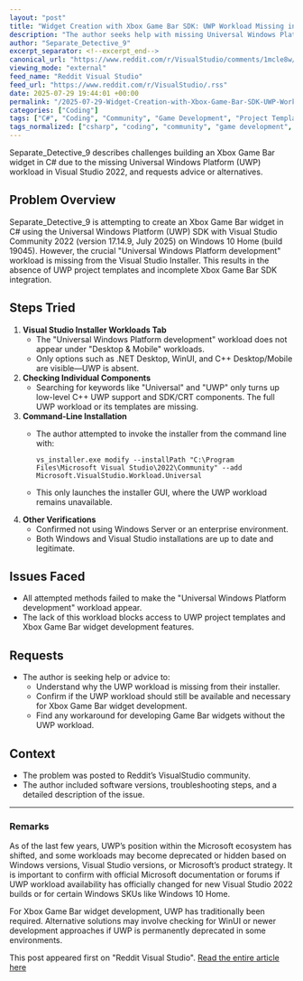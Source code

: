 ```yaml
---
layout: "post"
title: "Widget Creation with Xbox Game Bar SDK: UWP Workload Missing in Visual Studio 2022"
description: "The author seeks help with missing Universal Windows Platform (UWP) development workload in Visual Studio 2022 when trying to develop an Xbox Game Bar widget in C#. Attempts to add the workload via installer, individual components, and command-line have all failed. Requests guidance or alternatives."
author: "Separate_Detective_9"
excerpt_separator: <!--excerpt_end-->
canonical_url: "https://www.reddit.com/r/VisualStudio/comments/1mcle8w/widget_creation_with_xbox_game_bar_sdk_missing/"
viewing_mode: "external"
feed_name: "Reddit Visual Studio"
feed_url: "https://www.reddit.com/r/VisualStudio/.rss"
date: 2025-07-29 19:44:01 +00:00
permalink: "/2025-07-29-Widget-Creation-with-Xbox-Game-Bar-SDK-UWP-Workload-Missing-in-Visual-Studio-2022.html"
categories: ["Coding"]
tags: ["C#", "Coding", "Community", "Game Development", "Project Templates", "SDK", "Universal Windows Platform", "UWP", "VS", "Windows 10", "Workload Installation", "Xbox Game Bar"]
tags_normalized: ["csharp", "coding", "community", "game development", "project templates", "sdk", "universal windows platform", "uwp", "vs", "windows 10", "workload installation", "xbox game bar"]
---
```


Separate_Detective_9 describes challenges building an Xbox Game Bar widget in C# due to the missing Universal Windows Platform (UWP) workload in Visual Studio 2022, and requests advice or alternatives.<!--excerpt_end-->

## Problem Overview

Separate_Detective_9 is attempting to create an Xbox Game Bar widget in C# using the Universal Windows Platform (UWP) SDK with Visual Studio Community 2022 (version 17.14.9, July 2025) on Windows 10 Home (build 19045). However, the crucial "Universal Windows Platform development" workload is missing from the Visual Studio Installer. This results in the absence of UWP project templates and incomplete Xbox Game Bar SDK integration.

## Steps Tried

1. **Visual Studio Installer Workloads Tab**
    - The "Universal Windows Platform development" workload does not appear under "Desktop & Mobile" workloads.
    - Only options such as .NET Desktop, WinUI, and C++ Desktop/Mobile are visible—UWP is absent.
2. **Checking Individual Components**
    - Searching for keywords like "Universal" and "UWP" only turns up low-level C++ UWP support and SDK/CRT components. The full UWP workload or its templates are missing.
3. **Command-Line Installation**
    - The author attempted to invoke the installer from the command line with:

      ```
      vs_installer.exe modify --installPath "C:\Program Files\Microsoft Visual Studio\2022\Community" --add Microsoft.VisualStudio.Workload.Universal
      ```

    - This only launches the installer GUI, where the UWP workload remains unavailable.
4. **Other Verifications**
    - Confirmed not using Windows Server or an enterprise environment.
    - Both Windows and Visual Studio installations are up to date and legitimate.

## Issues Faced

- All attempted methods failed to make the "Universal Windows Platform development" workload appear.
- The lack of this workload blocks access to UWP project templates and Xbox Game Bar widget development features.

## Requests

- The author is seeking help or advice to:
  - Understand why the UWP workload is missing from their installer.
  - Confirm if the UWP workload should still be available and necessary for Xbox Game Bar widget development.
  - Find any workaround for developing Game Bar widgets without the UWP workload.

## Context

- The problem was posted to Reddit’s VisualStudio community.
- The author included software versions, troubleshooting steps, and a detailed description of the issue.

---

### Remarks

As of the last few years, UWP’s position within the Microsoft ecosystem has shifted, and some workloads may become deprecated or hidden based on Windows versions, Visual Studio versions, or Microsoft’s product strategy. It is important to confirm with official Microsoft documentation or forums if UWP workload availability has officially changed for new Visual Studio 2022 builds or for certain Windows SKUs like Windows 10 Home.

For Xbox Game Bar widget development, UWP has traditionally been required. Alternative solutions may involve checking for WinUI or newer development approaches if UWP is permanently deprecated in some environments.

This post appeared first on "Reddit Visual Studio". [Read the entire article here](https://www.reddit.com/r/VisualStudio/comments/1mcle8w/widget_creation_with_xbox_game_bar_sdk_missing/)
